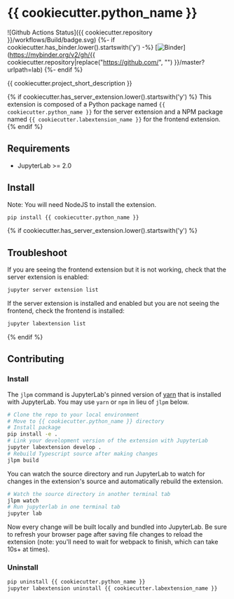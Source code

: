 # {{ cookiecutter.python_name }}

![Github Actions Status]({{ cookiecutter.repository }}/workflows/Build/badge.svg)
{%- if cookiecutter.has_binder.lower().startswith('y') -%}
[![Binder](https://mybinder.org/badge_logo.svg)](https://mybinder.org/v2/gh/{{ cookiecutter.repository|replace("https://github.com/", "") }}/master?urlpath=lab)
{%- endif %}

{{ cookiecutter.project_short_description }}

{% if cookiecutter.has_server_extension.lower().startswith('y') %}
This extension is composed of a Python package named `{{ cookiecutter.python_name }}`
for the server extension and a NPM package named `{{ cookiecutter.labextension_name }}`
for the frontend extension.
{% endif %}

## Requirements

* JupyterLab >= 2.0

## Install
Note: You will need NodeJS to install the extension.

```bash
pip install {{ cookiecutter.python_name }}
```

{% if cookiecutter.has_server_extension.lower().startswith('y') %}
## Troubleshoot

If you are seeing the frontend extension but it is not working, check
that the server extension is enabled:

```bash
jupyter server extension list
```

If the server extension is installed and enabled but you are not seeing
the frontend, check the frontend is installed:

```bash
jupyter labextension list
```

{% endif %}
## Contributing

### Install

The `jlpm` command is JupyterLab's pinned version of
[yarn](https://yarnpkg.com/) that is installed with JupyterLab. You may use
`yarn` or `npm` in lieu of `jlpm` below.

```bash
# Clone the repo to your local environment
# Move to {{ cookiecutter.python_name }} directory
# Install package
pip install -e .
# Link your development version of the extension with JupyterLab
jupyter labextension develop .
# Rebuild Typescript source after making changes
jlpm build
```

You can watch the source directory and run JupyterLab to watch for changes in the extension's source and automatically rebuild the extension.

```bash
# Watch the source directory in another terminal tab
jlpm watch
# Run jupyterlab in one terminal tab
jupyter lab
```

Now every change will be built locally and bundled into JupyterLab. Be sure to refresh your browser page after saving file changes to reload the extension (note: you'll need to wait for webpack to finish, which can take 10s+ at times).

### Uninstall

```bash
pip uninstall {{ cookiecutter.python_name }}
jupyter labextension uninstall {{ cookiecutter.labextension_name }}
```
